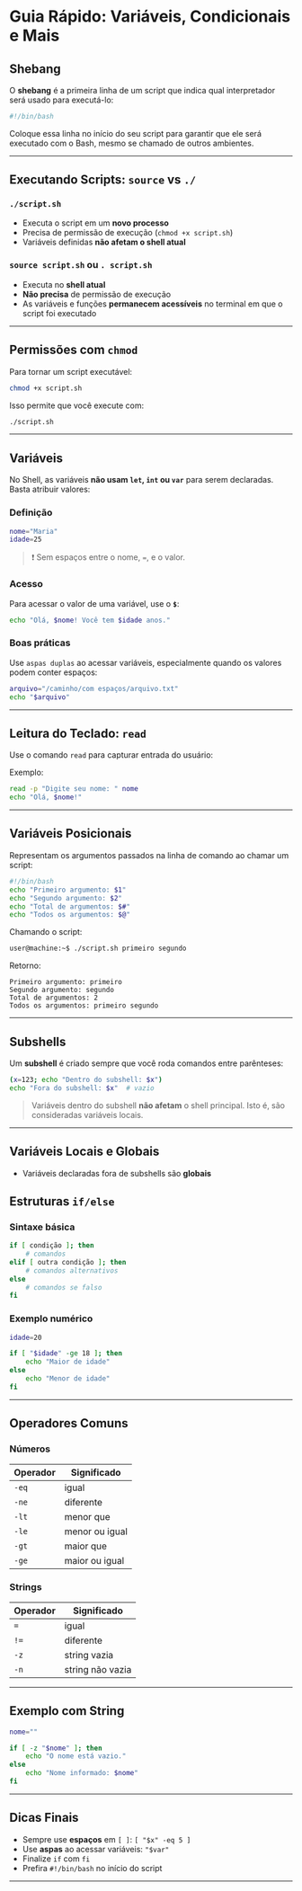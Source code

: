 # Guia Rápido: Variáveis, Condicionais e Mais

## Shebang

O **shebang** é a primeira linha de um script que indica qual interpretador será usado para executá-lo:

```bash
#!/bin/bash
```

Coloque essa linha no início do seu script para garantir que ele será executado com o Bash, mesmo se chamado de outros ambientes.

---

## Executando Scripts: `source` vs `./`

### `./script.sh`

- Executa o script em um **novo processo**
- Precisa de permissão de execução (`chmod +x script.sh`)
- Variáveis definidas **não afetam o shell atual**

### `source script.sh` ou `. script.sh`

- Executa no **shell atual**
- **Não precisa** de permissão de execução
- As variáveis e funções **permanecem acessíveis** no terminal em que o script foi executado

---

## Permissões com `chmod`

Para tornar um script executável:

```bash
chmod +x script.sh
```

Isso permite que você execute com:

```bash
./script.sh
```

---

## Variáveis

No Shell, as variáveis **não usam `let`, `int` ou `var`** para serem declaradas. Basta atribuir valores:

### Definição

```bash
nome="Maria"
idade=25
```

> ❗ Sem espaços entre o nome, `=`, e o valor.

### Acesso

Para acessar o valor de uma variável, use o **`$`**:

```bash
echo "Olá, $nome! Você tem $idade anos."
```

### Boas práticas

Use `aspas duplas` ao acessar variáveis, especialmente quando os valores podem conter espaços:

```bash
arquivo="/caminho/com espaços/arquivo.txt"
echo "$arquivo"
```

---

## Leitura do Teclado: `read`

Use o comando `read` para capturar entrada do usuário:

Exemplo:
```bash
read -p "Digite seu nome: " nome
echo "Olá, $nome!"
```

---

## Variáveis Posicionais

Representam os argumentos passados na linha de comando ao chamar um script:

```bash
#!/bin/bash
echo "Primeiro argumento: $1"
echo "Segundo argumento: $2"
echo "Total de argumentos: $#"
echo "Todos os argumentos: $@"
```

Chamando o script:

```bash
user@machine:~$ ./script.sh primeiro segundo
```
Retorno:
```
Primeiro argumento: primeiro
Segundo argumento: segundo
Total de argumentos: 2
Todos os argumentos: primeiro segundo
```

---

## Subshells

Um **subshell** é criado sempre que você roda comandos entre parênteses:

```bash
(x=123; echo "Dentro do subshell: $x")
echo "Fora do subshell: $x"  # vazio
```

> Variáveis dentro do subshell **não afetam** o shell principal. Isto é, são consideradas variáveis locais. 

---

## Variáveis Locais e Globais

- Variáveis declaradas fora de subshells são **globais**

## Estruturas `if/else`

### Sintaxe básica

```bash
if [ condição ]; then
    # comandos
elif [ outra condição ]; then
    # comandos alternativos
else
    # comandos se falso
fi
```

### Exemplo numérico

```bash
idade=20

if [ "$idade" -ge 18 ]; then
    echo "Maior de idade"
else
    echo "Menor de idade"
fi
```

---

## Operadores Comuns

### Números

| Operador | Significado        |
|----------|--------------------|
| `-eq`    | igual              |
| `-ne`    | diferente          |
| `-lt`    | menor que          |
| `-le`    | menor ou igual     |
| `-gt`    | maior que          |
| `-ge`    | maior ou igual     |

### Strings

| Operador | Significado        |
|----------|--------------------|
| `=`      | igual              |
| `!=`     | diferente          |
| `-z`     | string vazia       |
| `-n`     | string não vazia   |

---

## Exemplo com String

```bash
nome=""

if [ -z "$nome" ]; then
    echo "O nome está vazio."
else
    echo "Nome informado: $nome"
fi
```

---

## Dicas Finais

- Sempre use **espaços** em `[ ]`: `[ "$x" -eq 5 ]`
- Use **aspas** ao acessar variáveis: `"$var"`
- Finalize `if` com `fi`
- Prefira `#!/bin/bash` no início do script

---